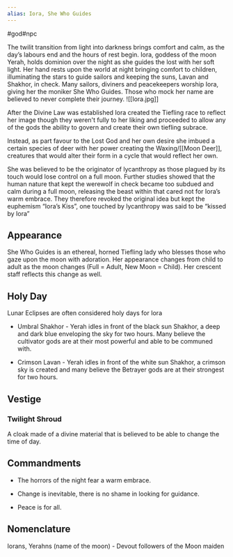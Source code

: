 ```yaml
---
alias: Iora, She Who Guides
---
```


#god#npc 

The twilit transition from light into darkness brings comfort and calm, as the day’s labours end and the hours of rest begin. Iora, goddess of the moon Yerah, holds dominion over the night as she guides the lost with her soft light. Her hand rests upon the world at night bringing comfort to children, illuminating the stars to guide sailors and keeping the suns, Lavan and Shakhor, in check. Many sailors, diviners and peacekeepers worship Iora, giving her the moniker She Who Guides. Those who mock her name are believed to never complete their journey.
<span class="rightimg"><span class="smallimg">![[Iora.jpg]]</span></span>


After the Divine Law was established Iora created the Tiefling race to reflect her image though they weren't fully to her liking and proceeded to allow any of the gods the ability to govern and create their own tiefling subrace.

Instead, as part favour to the Lost God and her own desire she imbued a certain species of deer with her power creating the Waxing/[[Moon Deer]], creatures that would alter their form in a cycle that would reflect her own. 

  

She was believed to be the originator of lycanthropy as those plagued by its touch would lose control on a full moon. Further studies showed that the human nature that kept the werewolf in check became too subdued and calm during a full moon, releasing the beast within that cared not for Iora’s warm embrace. They therefore revoked the original idea but kept the euphemism “Iora’s Kiss”, one touched by lycanthropy was said to be “kissed by Iora”

  

## Appearance

She Who Guides is an ethereal, horned Tiefling lady who blesses those who gaze upon the moon with adoration. Her appearance changes from child to adult as the moon changes (Full = Adult, New Moon = Child). Her crescent staff reflects this change as well.

  

## Holy Day

Lunar Eclipses are often considered holy days for Iora

-   Umbral Shakhor - Yerah idles in front of the black sun Shakhor, a deep and dark blue enveloping the sky for two hours. Many believe the cultivator gods are at their most powerful and able to be communed with.
    
-   Crimson Lavan - Yerah idles in front of the white sun Shakhor, a crimson sky is created and many believe the Betrayer gods are at their strongest for two hours.
    

## Vestige
### Twilight Shroud

A cloak made of a divine material that is believed to be able to change the time of day.


## Commandments

-   The horrors of the night fear a warm embrace.
    
-   Change is inevitable, there is no shame in looking for guidance.
    
-   Peace is for all.
    


## Nomenclature
Iorans, Yerahns (name of the moon) - Devout followers of the Moon maiden